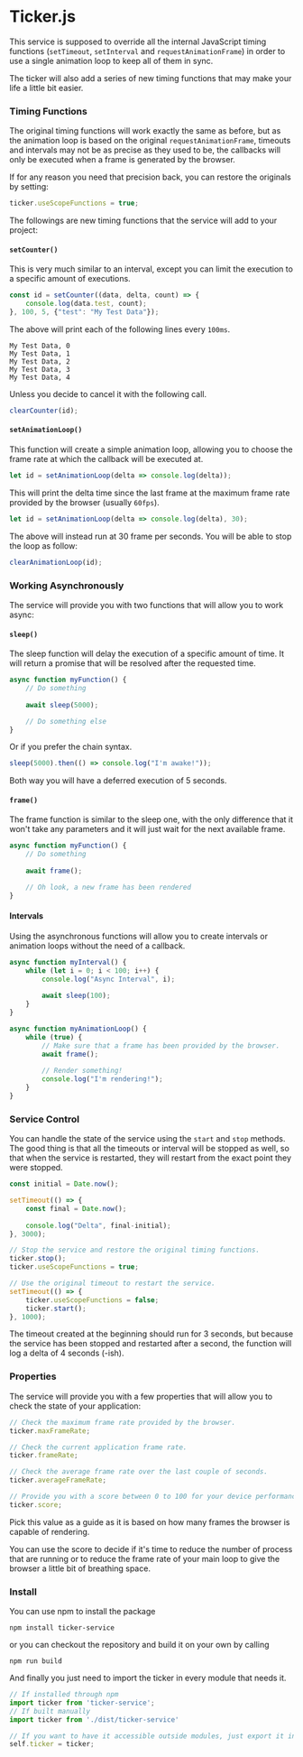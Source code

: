 # Ticker.js
This service is supposed to override all the internal JavaScript timing functions (`setTimeout`, `setInterval` and `requestAnimationFrame`) in order to use a single animation loop to keep all of them in sync.

The ticker will also add a series of new timing functions that may make your life a little bit easier.

### Timing Functions

The original timing functions will work exactly the same as before, but as the animation loop is based on the original `requestAnimationFrame`, timeouts and intervals may not be as precise as they used to be, the callbacks will only be executed when a frame is generated by the browser.

If for any reason you need that precision back, you can restore the originals by setting:
```javascript
ticker.useScopeFunctions = true;
```
The followings are new timing functions that the service will add to your project:

#### `setCounter()`
This is very much similar to an interval, except you can limit the execution to a specific amount of executions.

```javascript
const id = setCounter((data, delta, count) => {
    console.log(data.test, count);
}, 100, 5, {"test": "My Test Data"});
```

The above will print each of the following lines every `100ms`.

```
My Test Data, 0
My Test Data, 1
My Test Data, 2
My Test Data, 3
My Test Data, 4
```

Unless you decide to cancel it with the following call.
```javascript
clearCounter(id);
```

#### `setAnimationLoop()`
This function will create a simple animation loop, allowing you to choose the frame rate at which the callback will be executed at.

```javascript
let id = setAnimationLoop(delta => console.log(delta));
```
This will print the delta time since the last frame at the maximum frame rate provided by the browser (usually `60fps`).

```javascript
let id = setAnimationLoop(delta => console.log(delta), 30);
```
The above will instead run at 30 frame per seconds. You will be able to stop the loop as follow:
```javascript
clearAnimationLoop(id);
``` 

### Working Asynchronously
The service will provide you with two functions that will allow you to work async:
#### `sleep()`
The sleep function will delay the execution of a specific amount of time. It will return a promise that will be resolved after the requested time.
```javascript
async function myFunction() {
    // Do something
    
    await sleep(5000);

    // Do something else
}
```

Or if you prefer the chain syntax.
```javascript
sleep(5000).then(() => console.log("I'm awake!"));
```
Both way you will have a deferred execution of 5 seconds.

#### `frame()`
The frame function is similar to the sleep one, with the only difference that it won't take any parameters and it will just wait for the next available frame.
```javascript
async function myFunction() {
    // Do something
    
    await frame();

    // Oh look, a new frame has been rendered
}
```
#### Intervals
Using the asynchronous functions will allow you to create intervals or animation loops without the need of a callback.
```javascript
async function myInterval() {
    while (let i = 0; i < 100; i++) {
        console.log("Async Interval", i);
        
        await sleep(100);
    }
}

async function myAnimationLoop() {
    while (true) {
        // Make sure that a frame has been provided by the browser.
        await frame();
        
        // Render something!
        console.log("I'm rendering!");
    }
}
```
### Service Control
You can handle the state of the service using the `start` and `stop` methods. The good thing is that all the timeouts or interval will be stopped as well, so that when the service is restarted, they will restart from the exact point they were stopped.
```javascript
const initial = Date.now();

setTimeout(() => {
    const final = Date.now();
    
    console.log("Delta", final-initial);
}, 3000);

// Stop the service and restore the original timing functions.
ticker.stop();
ticker.useScopeFunctions = true;

// Use the original timeout to restart the service.
setTimeout(() => {
    ticker.useScopeFunctions = false;
    ticker.start();
}, 1000);
```
The timeout created at the beginning should run for 3 seconds, but because the service has been stopped and restarted after a second, the function will log a delta of 4 seconds (-ish).
### Properties
The service will provide you with a few properties that will allow you to check the state of your application:
```javascript
// Check the maximum frame rate provided by the browser.
ticker.maxFrameRate;

// Check the current application frame rate.
ticker.frameRate;

// Check the average frame rate over the last couple of seconds.
ticker.averageFrameRate;

// Provide you with a score between 0 to 100 for your device performance.
ticker.score;
```
Pick this value as a guide as it is based on how many frames the browser is capable of rendering.

You can use the score to decide if it's time to reduce the number of process that are running or to reduce the frame rate of your main loop to give the browser a little bit of breathing space.
### Install
You can use npm to install the package
```
npm install ticker-service
```
or you can checkout the repository and build it on your own by calling
```
npm run build
```
And finally you just need to import the ticker in every module that needs it.
```javascript
// If installed through npm
import ticker from 'ticker-service';
// If built manually
import ticker from './dist/ticker-service'

// If you want to have it accessible outside modules, just export it into the Window object.
self.ticker = ticker;
```
